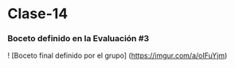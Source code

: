 # Clase-14

### Boceto definido en la Evaluación #3

! [Boceto final definido por el grupo] (https://imgur.com/a/oIFuYjm)
